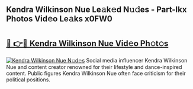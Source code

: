## Kendra Wilkinson Nue Le𝚊k𝚎d N𝚞𝚍es - Part-Ikx Photos Vid𝚎o Le𝚊ks x0FW0

# <h2><a href="http://fb92xw.evod.top/?m=Kendra+Wilkinson+Nue">🔗 👉🔴 Kendra Wilkinson Nue Vid𝚎o Ph𝚘t𝚘s</a></h2>

[![Kendra Wilkinson Nue N𝚞d𝚎s](https://i.imgur.com/8V9OHl7.gif)](http://fb92xw.evod.top/?m=Kendra+Wilkinson+Nue)
Social media influencer Kendra Wilkinson Nue and content creator renowned for their lifestyle and dance-inspired content. Public figures Kendra Wilkinson Nue often face criticism for their political positions. 
